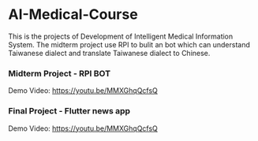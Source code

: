 # AI-Medical-Course

This is the projects of Development of Intelligent Medical Information System. The midterm project use RPI to bulit an bot which can understand Taiwanese dialect and translate  Taiwanese dialect to Chinese.
### Midterm Project - RPI BOT
Demo Video: https://youtu.be/MMXGhqQcfsQ

### Final Project - Flutter news app
Demo Video: https://youtu.be/MMXGhqQcfsQ
